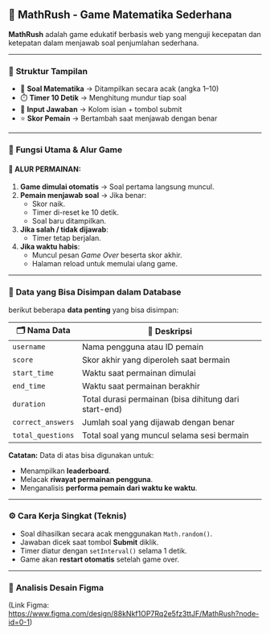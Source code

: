 ## 🧠 **MathRush - Game Matematika Sederhana**

**MathRush** adalah game edukatif berbasis web yang menguji kecepatan dan ketepatan dalam menjawab soal penjumlahan sederhana.

---

### 📌 **Struktur Tampilan**

- 🔢 **Soal Matematika** → Ditampilkan secara acak (angka 1–10)  
- ⏱️ **Timer 10 Detik** → Menghitung mundur tiap soal  
- 📝 **Input Jawaban** → Kolom isian + tombol submit  
- ⭐ **Skor Pemain** → Bertambah saat menjawab dengan benar  

---

### 🧩 **Fungsi Utama & Alur Game**

#### 🔄 **ALUR PERMAINAN:**
1. **Game dimulai otomatis** → Soal pertama langsung muncul.
2. **Pemain menjawab soal** → Jika benar:
   - Skor naik.
   - Timer di-reset ke 10 detik.
   - Soal baru ditampilkan.
3. **Jika salah / tidak dijawab**:
   - Timer tetap berjalan.
4. **Jika waktu habis**:
   - Muncul pesan *Game Over* beserta skor akhir.
   - Halaman reload untuk memulai ulang game.

---

### 🧾 **Data yang Bisa Disimpan dalam Database**
berikut beberapa **data penting** yang bisa disimpan:

| 🗂️ Nama Data         | 📄 Deskripsi                                        |
|----------------------|-----------------------------------------------------|
| `username`           | Nama pengguna atau ID pemain                        |
| `score`              | Skor akhir yang diperoleh saat bermain              |
| `start_time`         | Waktu saat permainan dimulai                        |
| `end_time`           | Waktu saat permainan berakhir                       |
| `duration`           | Total durasi permainan (bisa dihitung dari start-end) |
| `correct_answers`    | Jumlah soal yang dijawab dengan benar               |
| `total_questions`    | Total soal yang muncul selama sesi bermain          |

**Catatan:** Data di atas bisa digunakan untuk:
- Menampilkan **leaderboard**.
- Melacak **riwayat permainan pengguna**.
- Menganalisis **performa pemain dari waktu ke waktu**.

---

### ⚙️ **Cara Kerja Singkat (Teknis)**
- Soal dihasilkan secara acak menggunakan `Math.random()`.
- Jawaban dicek saat tombol **Submit** diklik.
- Timer diatur dengan `setInterval()` selama 1 detik.
- Game akan **restart otomatis** setelah game over.

---

### 🎨 **Analisis Desain Figma**
(Link Figma: https://www.figma.com/design/88kNkf1OP7Rq2e5fz3ttJF/MathRush?node-id=0-1)



